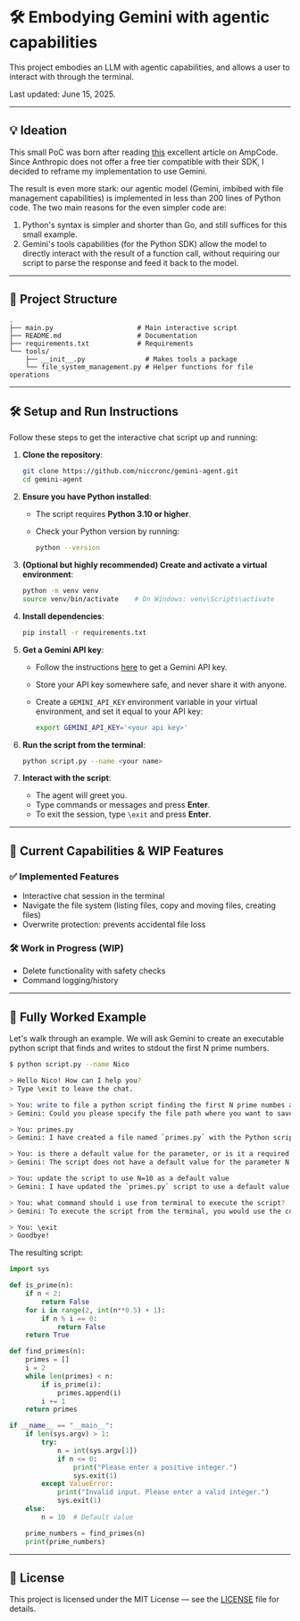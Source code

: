 # 🛠️ Embodying Gemini with agentic capabilities

This project embodies an LLM with agentic capabilities, and allows a user to interact with through the terminal.

Last updated: June 15, 2025.

---

## 💡 Ideation

This small PoC was born after reading [this](https://ampcode.com/how-to-build-an-agent) excellent article on AmpCode.
Since Anthropic does not offer a free tier compatible with their SDK, I decided to reframe my implementation to use Gemini.

The result is even more stark: our agentic model (Gemini, imbibed with file management capabilities) is implemented in less than 200 lines of Python code.
The two main reasons for the even simpler code are:
1. Python's syntax is simpler and shorter than Go, and still suffices for this small example.
2. Gemini's tools capabilities (for the Python SDK) allow the model to directly interact with the result of a function call, without requiring our script to parse the response and feed it back to the model.

---

## 📁 Project Structure

```text
.
├── main.py                     # Main interactive script
├── README.md                   # Documentation
├── requirements.txt            # Requirements
└── tools/
    ├── __init__.py               # Makes tools a package
    └── file_system_management.py # Helper functions for file operations
```

---

## 🛠️ Setup and Run Instructions

Follow these steps to get the interactive chat script up and running:

1. **Clone the repository**:

    ```bash
    git clone https://github.com/niccronc/gemini-agent.git
    cd gemini-agent
    ```

2. **Ensure you have Python installed**:

    - The script requires **Python 3.10 or higher**.
    - Check your Python version by running:

      ```bash
      python --version
      ```

3. **(Optional but highly recommended) Create and activate a virtual environment**:

    ```bash
    python -m venv venv
    source venv/bin/activate    # On Windows: venv\Scripts\activate
    ```

4. **Install dependencies**:

    ```bash
    pip install -r requirements.txt
    ```

5. **Get a Gemini API key**:

    - Follow the instructions [here](https://ai.google.dev/gemini-api/docs/api-key) to get a Gemini API key.
    - Store your API key somewhere safe, and never share it with anyone.
    - Create a `GEMINI_API_KEY` environment variable in your virtual environment, and set it equal to your API key:

      ```bash
      export GEMINI_API_KEY='<your api key>'
      ```


5. **Run the script from the terminal**:

    ```bash
    python script.py --name <your name>
    ```

6. **Interact with the script**:

    - The agent will greet you.
    - Type commands or messages and press **Enter**.
    - To exit the session, type `\exit` and press **Enter**.

---

## 🧩 Current Capabilities & WIP Features

### ✅ Implemented Features

- Interactive chat session in the terminal
- Navigate the file system (listing files, copy and moving files, creating files)
- Overwrite protection: prevents accidental file loss

### 🛠️ Work in Progress (WIP)

- Delete functionality with safety checks
- Command logging/history

---

## 🔁 Fully Worked Example

Let's walk through an example.
We will ask Gemini to create an executable python script that finds and writes to stdout the first N prime numbers.

```bash
$ python script.py --name Nico

> Hello Nico! How can I help you?
> Type \exit to leave the chat.

> You: write to file a python script finding the first N prime numbes and outputting them to screen. N should be an argument of the script.
> Gemini: Could you please specify the file path where you want to save the Python script?

> You: primes.py
> Gemini: I have created a file named `primes.py` with the Python script to find the first N prime numbers and output them to the screen. The script takes N as a command-line argument.

> You: is there a default value for the parameter, or is it a required parameter?
> Gemini: The script does not have a default value for the parameter N. It is a required parameter. If you run the script without providing a value for N, it will print a message asking you to provide the argument.

> You: update the script to use N=10 as a default value
> Gemini: I have updated the `primes.py` script to use a default value of N=10 if no command-line argument is provided.

> You: what command should i use from terminal to execute the script?
> Gemini: To execute the script from the terminal, you would use the command `python primes.py`. If you want to specify a value for N other than the default (10), you can include it as a command-line argument like this: `python primes.py 20`.

> You: \exit
> Goodbye!
```

The resulting script:
```python
import sys

def is_prime(n):
    if n < 2:
        return False
    for i in range(2, int(n**0.5) + 1):
        if n % i == 0:
            return False
    return True

def find_primes(n):
    primes = []
    i = 2
    while len(primes) < n:
        if is_prime(i):
            primes.append(i)
        i += 1
    return primes

if __name__ == "__main__":
    if len(sys.argv) > 1:
        try:
            n = int(sys.argv[1])
            if n <= 0:
                print("Please enter a positive integer.")
                sys.exit(1)
        except ValueError:
            print("Invalid input. Please enter a valid integer.")
            sys.exit(1)
    else:
        n = 10  # Default value

    prime_numbers = find_primes(n)
    print(prime_numbers)
```

---

## 📄 License

This project is licensed under the MIT License — see the [LICENSE](https://github.com/niccronc/gemini-agent/blob/main/LICENSE) file for details.
